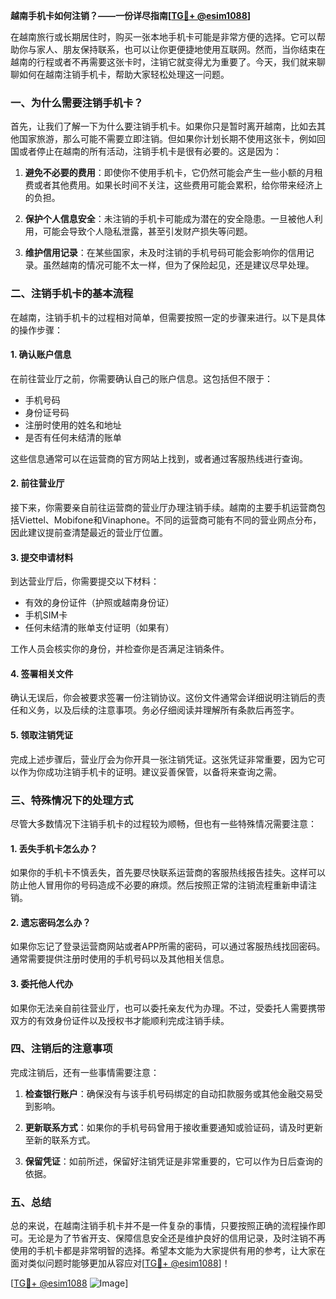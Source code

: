 **越南手机卡如何注销？——一份详尽指南[[TG💪+ @esim1088](https://t.me/s/esim1088)]**

在越南旅行或长期居住时，购买一张本地手机卡可能是非常方便的选择。它可以帮助你与家人、朋友保持联系，也可以让你更便捷地使用互联网。然而，当你结束在越南的行程或者不再需要这张卡时，注销它就变得尤为重要了。今天，我们就来聊聊如何在越南注销手机卡，帮助大家轻松处理这一问题。

### 一、为什么需要注销手机卡？

首先，让我们了解一下为什么要注销手机卡。如果你只是暂时离开越南，比如去其他国家旅游，那么可能不需要立即注销。但如果你计划长期不使用这张卡，例如回国或者停止在越南的所有活动，注销手机卡是很有必要的。这是因为：

1. **避免不必要的费用**：即使你不使用手机卡，它仍然可能会产生一些小额的月租费或者其他费用。如果长时间不关注，这些费用可能会累积，给你带来经济上的负担。
   
2. **保护个人信息安全**：未注销的手机卡可能成为潜在的安全隐患。一旦被他人利用，可能会导致个人隐私泄露，甚至引发财产损失等问题。

3. **维护信用记录**：在某些国家，未及时注销的手机号码可能会影响你的信用记录。虽然越南的情况可能不太一样，但为了保险起见，还是建议尽早处理。

### 二、注销手机卡的基本流程

在越南，注销手机卡的过程相对简单，但需要按照一定的步骤来进行。以下是具体的操作步骤：

#### 1. 确认账户信息

在前往营业厅之前，你需要确认自己的账户信息。这包括但不限于：
- 手机号码
- 身份证号码
- 注册时使用的姓名和地址
- 是否有任何未结清的账单

这些信息通常可以在运营商的官方网站上找到，或者通过客服热线进行查询。

#### 2. 前往营业厅

接下来，你需要亲自前往运营商的营业厅办理注销手续。越南的主要手机运营商包括Viettel、Mobifone和Vinaphone。不同的运营商可能有不同的营业网点分布，因此建议提前查清楚最近的营业厅位置。

#### 3. 提交申请材料

到达营业厅后，你需要提交以下材料：
- 有效的身份证件（护照或越南身份证）
- 手机SIM卡
- 任何未结清的账单支付证明（如果有）

工作人员会核实你的身份，并检查你是否满足注销条件。

#### 4. 签署相关文件

确认无误后，你会被要求签署一份注销协议。这份文件通常会详细说明注销后的责任和义务，以及后续的注意事项。务必仔细阅读并理解所有条款后再签字。

#### 5. 领取注销凭证

完成上述步骤后，营业厅会为你开具一张注销凭证。这张凭证非常重要，因为它可以作为你成功注销手机卡的证明。建议妥善保管，以备将来查询之需。

### 三、特殊情况下的处理方式

尽管大多数情况下注销手机卡的过程较为顺畅，但也有一些特殊情况需要注意：

#### 1. 丢失手机卡怎么办？

如果你的手机卡不慎丢失，首先要尽快联系运营商的客服热线报告挂失。这样可以防止他人冒用你的号码造成不必要的麻烦。然后按照正常的注销流程重新申请注销。

#### 2. 遗忘密码怎么办？

如果你忘记了登录运营商网站或者APP所需的密码，可以通过客服热线找回密码。通常需要提供注册时使用的手机号码以及其他相关信息。

#### 3. 委托他人代办

如果你无法亲自前往营业厅，也可以委托亲友代为办理。不过，受委托人需要携带双方的有效身份证件以及授权书才能顺利完成注销手续。

### 四、注销后的注意事项

完成注销后，还有一些事情需要注意：

1. **检查银行账户**：确保没有与该手机号码绑定的自动扣款服务或其他金融交易受到影响。

2. **更新联系方式**：如果你的手机号码曾用于接收重要通知或验证码，请及时更新至新的联系方式。

3. **保留凭证**：如前所述，保留好注销凭证是非常重要的，它可以作为日后查询的依据。

### 五、总结

总的来说，在越南注销手机卡并不是一件复杂的事情，只要按照正确的流程操作即可。无论是为了节省开支、保障信息安全还是维护良好的信用记录，及时注销不再使用的手机卡都是非常明智的选择。希望本文能为大家提供有用的参考，让大家在面对类似问题时能够更加从容应对[[TG💪+ @esim1088](https://t.me/s/esim1088)]！

[[TG💪+ @esim1088](https://t.me/s/esim1088) ![Image](https://i.postimg.cc/4NQfJmqS/Snipaste-2025-05-13-00-14-12.png)]